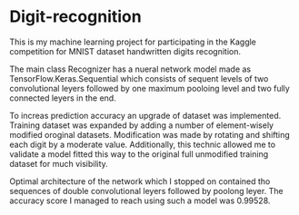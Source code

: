 # Digit-recognition
This is my machine learning project for participating in the Kaggle competition for MNIST dataset handwritten digits recognition.

The main class Recognizer has a nueral network model made as TensorFlow.Keras.Sequential which consists of sequent levels of two convolutional leyers followed by one maximum pooloing level and two fully connected leyers in the end.

To increas prediction accuracy an upgrade of dataset was implemented. Training dataset was expanded by adding a number of element-wisely modified oroginal datasets. Modification was made by rotating and shifting each digit by a moderate value. Additionally, this technic allowed me to validate a model fitted this way to the original full unmodified training dataset for much visibility.

Optimal architecture of the network which I stopped on contained tho sequences of double convolutional leyers followed by poolong leyer. The accuracy score I managed to reach using such a model was 0.99528.
